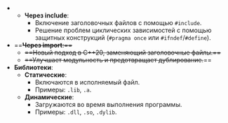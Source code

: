 - - **Через include**:
    - Включение заголовочных файлов с помощью `#include`.
    - Решение проблем циклических зависимостей с помощью защитных конструкций (`#pragma once` или `#ifndef`/`#define`).
- ==~~**Через import**:==~~
    - ~~==Новый подход в C++20, заменяющий заголовочные файлы.==~~
    - ~~==Улучшает модульность и предотвращает дублирование.~~==
- **Библиотеки**:
    - **Статические**:
        - Включаются в исполняемый файл.
        - Примеры: `.lib`, `.a`.
    - **Динамические**:
        - Загружаются во время выполнения программы.
        - Примеры: `.dll`, `.so`, `.dylib`.